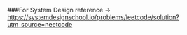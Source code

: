 ###For System Design reference ->
https://systemdesignschool.io/problems/leetcode/solution?utm_source=neetcode